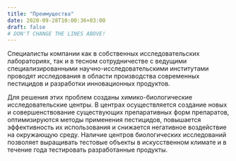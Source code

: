 ```yaml
---
title: "Преимущества"
date: 2020-09-28T10:00:36+03:00
draft: false 
# DON'T CHANGE THE LINES ABOVE!
---
```


Специалисты компании как в собственных исследовательских лабораториях, так и в тесном сотрудничестве с ведущими специализированными научно-исследовательскими институтами проводят исследования в области производства современных пестицидов и разработки инновационных продуктов.

Для решения этих проблем созданы химико-биологические исследовательские центры. В центрах осуществляется создание новых и совершенствование существующих препаративных форм препаратов, оптимизируются методы применения пестицидов, повышается эффективность их использования и снижается негативное воздействие на окружающую среду. Наличие центров биологических исследований позволяет выращивать тестовые объекты в искусственном климате и в течение года тестировать разработанные продукты.

